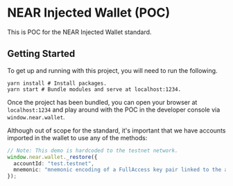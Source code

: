 # NEAR Injected Wallet (POC)

This is POC for the NEAR Injected Wallet standard.

## Getting Started

To get up and running with this project, you will need to run the following.

```shell
yarn install # Install packages.
yarn start # Bundle modules and serve at localhost:1234.
```

Once the project has been bundled, you can open your browser at `localhost:1234` and play around with the POC in the developer console via `window.near.wallet`.

Although out of scope for the standard, it's important that we have accounts imported in the wallet to use any of the methods:

```ts
// Note: This demo is hardcoded to the testnet network. 
window.near.wallet._restore({
  accountId: "test.testnet",
  mnemonic: "mnemonic encoding of a FullAccess key pair linked to the accountId",
});
```
